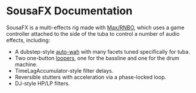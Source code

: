 # SousaFX Documentation

SousaFX is a multi-effects rig made with [Max/RNBO](https://cycling74.com/products/rnbo), which uses a game controller attached to the side of the tuba to control a number of audio effects, including:

- A dubstep-style [auto-wah](overview.md#bassline) with many facets tuned specifically for tuba.
- Two one-button [loopers](loopers.md), one for the bassline and one for the drum machine.
- TimeLagAccumulator-style filter delays.
- Reversible stutters with acceleration via a phase-locked loop.
- DJ-style HP/LP filters.
